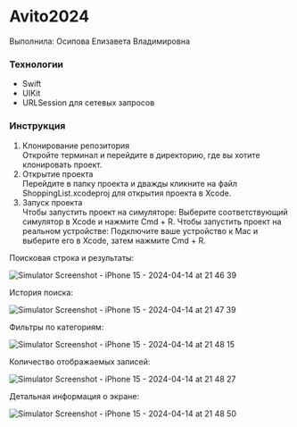 # Avito2024

Выполнила: Осипова Елизавета Владимировна

### Технологии
* Swift
* UIKit
* URLSession для сетевых запросов

### Инструкция
1) Клонирование репозитория
<br> Откройте терминал и перейдите в директорию, где вы хотите клонировать проект.
2) Открытие проекта
<br> Перейдите в папку проекта и дважды кликните на файл ShoppingList.xcodeproj для открытия проекта в Xcode.
3) Запуск проекта
<br> Чтобы запустить проект на симуляторе: Выберите соответствующий симулятор в Xcode и нажмите Cmd + R.
Чтобы запустить проект на реальном устройстве: Подключите ваше устройство к Mac и выберите его в Xcode, затем нажмите Cmd + R.

Поисковая строка и результаты:

![Simulator Screenshot - iPhone 15 - 2024-04-14 at 21 46 39](https://github.com/evosipova/Avito2024/assets/90273831/279311d5-5d76-4db1-9fe6-bd4c9b1c85c4)

История поиска:

![Simulator Screenshot - iPhone 15 - 2024-04-14 at 21 47 39](https://github.com/evosipova/Avito2024/assets/90273831/021b8618-d44b-4747-afc9-5a7bc7c1074e)

Фильтры по категориям:

![Simulator Screenshot - iPhone 15 - 2024-04-14 at 21 48 15](https://github.com/evosipova/Avito2024/assets/90273831/14f593bb-f247-4bd2-8f33-e2c61e0b259a)

Количество отображаемых записей:

![Simulator Screenshot - iPhone 15 - 2024-04-14 at 21 48 27](https://github.com/evosipova/Avito2024/assets/90273831/26c845e4-46b8-4c18-9edb-38cc35c409a9)

Детальная информация о экране:

![Simulator Screenshot - iPhone 15 - 2024-04-14 at 21 48 50](https://github.com/evosipova/Avito2024/assets/90273831/d185799a-eac3-4163-97eb-6342b342036b)
